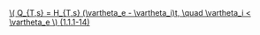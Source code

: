 <a href="/eco2_guide_center/1.%20ECO2%20Logic%20Guide/Hee1_Equation_List.html" class="equation-link" target="_blank" rel="noopener noreferrer">
  \( Q_{T,s} = H_{T,s} (\vartheta_e - \vartheta_i)t, \quad \vartheta_i < \vartheta_e \) <span class="eq-number">(1.1.1-14)</span>
</a>
